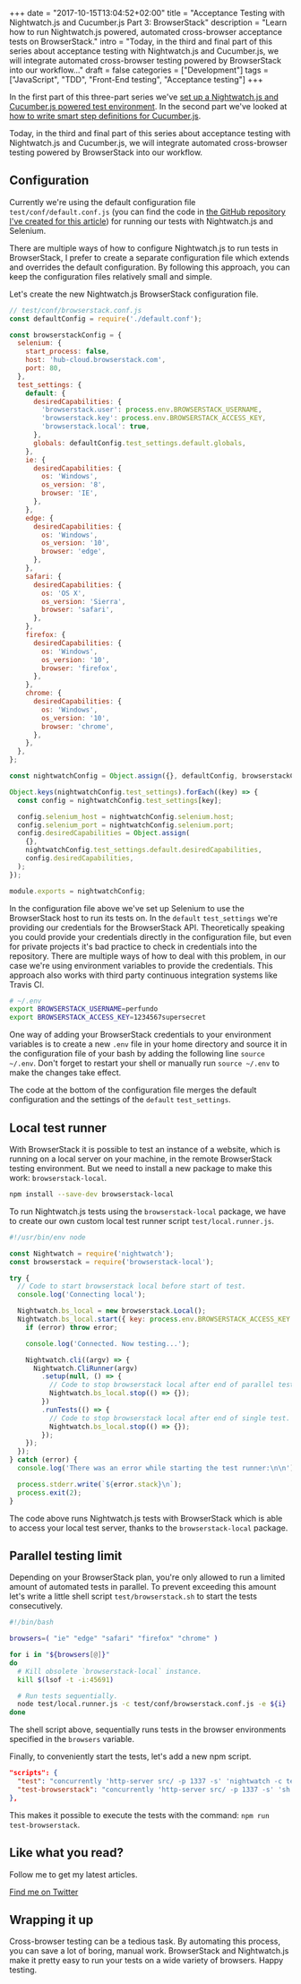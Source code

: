 +++
date = "2017-10-15T13:04:52+02:00"
title = "Acceptance Testing with Nightwatch.js and Cucumber.js Part 3: BrowserStack"
description = "Learn how to run Nightwatch.js powered, automated cross-browser acceptance tests on BrowserStack."
intro = "Today, in the third and final part of this series about acceptance testing with Nightwatch.js and Cucumber.js, we will integrate automated cross-browser testing powered by BrowserStack into our workflow..."
draft = false
categories = ["Development"]
tags = ["JavaScript", "TDD", "Front-End testing", "Acceptance testing"]
+++

In the first part of this three-part series we've [set up a Nightwatch.js and Cucumber.js powered test environment](/blog/acceptance-testing-with-nightwatch-and-cucumber-setup/). In the second part we've looked at [how to write smart step definitions for Cucumber.js](/blog/acceptance-testing-with-nightwatch-and-cucumber-smart-step-definitions/).

Today, in the third and final part of this series about acceptance testing with Nightwatch.js and Cucumber.js, we will integrate automated cross-browser testing powered by BrowserStack into our workflow.

## Configuration

Currently we're using the default configuration file `test/conf/default.conf.js` (you can find the code in [the GitHub repository I've created for this article](https://github.com/maoberlehner/acceptance-testing-with-nightwatch-cucumber-and-browserstack/tree/part-3-browserstack)) for running our tests with Nightwatch.js and Selenium.

There are multiple ways of how to configure Nightwatch.js to run tests in BrowserStack, I prefer to create a separate configuration file which extends and overrides the default configuration. By following this approach, you can keep the configuration files relatively small and simple.

Let's create the new Nightwatch.js BrowserStack configuration file.

```js
// test/conf/browserstack.conf.js
const defaultConfig = require('./default.conf');

const browserstackConfig = {
  selenium: {
    start_process: false,
    host: 'hub-cloud.browserstack.com',
    port: 80,
  },
  test_settings: {
    default: {
      desiredCapabilities: {
        'browserstack.user': process.env.BROWSERSTACK_USERNAME,
        'browserstack.key': process.env.BROWSERSTACK_ACCESS_KEY,
        'browserstack.local': true,
      },
      globals: defaultConfig.test_settings.default.globals,
    },
    ie: {
      desiredCapabilities: {
        os: 'Windows',
        os_version: '8',
        browser: 'IE',
      },
    },
    edge: {
      desiredCapabilities: {
        os: 'Windows',
        os_version: '10',
        browser: 'edge',
      },
    },
    safari: {
      desiredCapabilities: {
        os: 'OS X',
        os_version: 'Sierra',
        browser: 'safari',
      },
    },
    firefox: {
      desiredCapabilities: {
        os: 'Windows',
        os_version: '10',
        browser: 'firefox',
      },
    },
    chrome: {
      desiredCapabilities: {
        os: 'Windows',
        os_version: '10',
        browser: 'chrome',
      },
    },
  },
};

const nightwatchConfig = Object.assign({}, defaultConfig, browserstackConfig);

Object.keys(nightwatchConfig.test_settings).forEach((key) => {
  const config = nightwatchConfig.test_settings[key];

  config.selenium_host = nightwatchConfig.selenium.host;
  config.selenium_port = nightwatchConfig.selenium.port;
  config.desiredCapabilities = Object.assign(
    {},
    nightwatchConfig.test_settings.default.desiredCapabilities,
    config.desiredCapabilities,
  );
});

module.exports = nightwatchConfig;
```

In the configuration file above we've set up Selenium to use the BrowserStack host to run its tests on. In the `default` `test_settings` we're providing our credentials for the BrowserStack API. Theoretically speaking you could provide your credentials directly in the configuration file, but even for private projects it's bad practice to check in credentials into the repository. There are multiple ways of how to deal with this problem, in our case we're using environment variables to provide the credentials. This approach also works with third party continuous integration systems like Travis CI.

```bash
# ~/.env
export BROWSERSTACK_USERNAME=perfundo
export BROWSERSTACK_ACCESS_KEY=1234567supersecret
```

One way of adding your BrowserStack credentials to your environment variables is to create a new `.env` file in your home directory and source it in the configuration file of your bash by adding the following line `source ~/.env`. Don't forget to restart your shell or manually run `source ~/.env` to make the changes take effect.

The code at the bottom of the configuration file merges the default configuration and the settings of the `default` `test_settings`.

## Local test runner

With BrowserStack it is possible to test an instance of a website, which is running on a local server on your machine, in the remote BrowserStack testing environment. But we need to install a new package to make this work: `browserstack-local`.

```bash
npm install --save-dev browserstack-local
```

To run Nightwatch.js tests using the `browserstack-local` package, we have to create our own custom local test runner script `test/local.runner.js`.

```js
#!/usr/bin/env node

const Nightwatch = require('nightwatch');
const browserstack = require('browserstack-local');

try {
  // Code to start browserstack local before start of test.
  console.log('Connecting local');

  Nightwatch.bs_local = new browserstack.Local();
  Nightwatch.bs_local.start({ key: process.env.BROWSERSTACK_ACCESS_KEY }, (error) => {
    if (error) throw error;

    console.log('Connected. Now testing...');

    Nightwatch.cli((argv) => {
      Nightwatch.CliRunner(argv)
        .setup(null, () => {
          // Code to stop browserstack local after end of parallel test.
          Nightwatch.bs_local.stop(() => {});
        })
        .runTests(() => {
          // Code to stop browserstack local after end of single test.
          Nightwatch.bs_local.stop(() => {});
        });
    });
  });
} catch (error) {
  console.log('There was an error while starting the test runner:\n\n');

  process.stderr.write(`${error.stack}\n`);
  process.exit(2);
}
```

The code above runs Nightwatch.js tests with BrowserStack which is able to access your local test server, thanks to the `browserstack-local` package.

## Parallel testing limit

Depending on your BrowserStack plan, you're only allowed to run a limited amount of automated tests in parallel. To prevent exceeding this amount let's write a little shell script `test/browserstack.sh` to start the tests consecutively.

```bash
#!/bin/bash

browsers=( "ie" "edge" "safari" "firefox" "chrome" )

for i in "${browsers[@]}"
do
  # Kill obsolete `browserstack-local` instance.
  kill $(lsof -t -i:45691)

  # Run tests sequentially.
  node test/local.runner.js -c test/conf/browserstack.conf.js -e ${i}
done
```

The shell script above, sequentially runs tests in the browser environments specified in the `browsers` variable.

Finally, to conveniently start the tests, let's add a new npm script.

```json
"scripts": {
  "test": "concurrently 'http-server src/ -p 1337 -s' 'nightwatch -c test/conf/default.conf.js' --success first --kill-others",
  "test-browserstack": "concurrently 'http-server src/ -p 1337 -s' 'sh test/browserstack.sh' --success first --kill-others"
},
```

This makes it possible to execute the tests with the command: `npm run test-browserstack`.

<div class="c-content__broad">
  <div class="c-twitter-teaser">
    <div class="c-twitter-teaser__content">
      <h2 class="c-twitter-teaser__headline">Like what you read?</h2>
      <p class="c-twitter-teaser__body">
        Follow me to get my latest articles.
      </p>
      <a class="c-button c-button--outline c-twitter-teaser__button" rel="nofollow" href="https://twitter.com/maoberlehner" data-event-category="link" data-event-action="click: contact" data-event-label="Twitter (article content)">
        Find me on Twitter
      </a>
    </div>
  </div>
</div>

## Wrapping it up

Cross-browser testing can be a tedious task. By automating this process, you can save a lot of boring, manual work. BrowserStack and Nightwatch.js make it pretty easy to run your tests on a wide variety of browsers. Happy testing.
